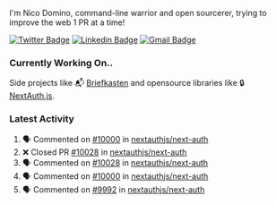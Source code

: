 
I'm Nico Domino, command-line warrior and open sourcerer, trying to improve the web 1 PR at a time!

[![Twitter Badge](https://img.shields.io/badge/-@ndom91-1ca0f1?style=flat-square&labelColor=1ca0f1&logo=twitter&logoColor=white&link=https://twitter.com/ndom91)](https://twitter.com/ndom91) [![Linkedin Badge](https://img.shields.io/badge/-ndom91-blue?style=flat-square&logo=Linkedin&logoColor=white&link=https://www.linkedin.com/in/ndom91/)](https://www.linkedin.com/in/ndom91/) [![Gmail Badge](https://img.shields.io/badge/-yo@ndo.dev-c14438?style=flat-square&logo=mail.ru&logoColor=white&link=mailto:yo@ndo.dev)](mailto:yo@ndo.dev)

### Currently Working On..

Side projects like 📬 [Briefkasten](https://briefkastenhq.com) and opensource libraries like 🔒 [NextAuth.js](https://github.com/nextauthjs/next-auth).

<!--START_SECTION_PROFILE_VIEWS:readme-info-->
<!--END_SECTION_PROFILE_VIEWS:readme-info-->

<!--START_SECTION_DAILY_COMMIT:readme-info-->
<!--END_SECTION_DAILY_COMMIT:readme-info-->

<!--START_SECTION_WEEKLY_COMMIT:readme-info-->
<!--END_SECTION_WEEKLY_COMMIT:readme-info-->

### Latest Activity

<!--START_SECTION:activity-->
1. 🗣 Commented on [#10000](https://github.com/nextauthjs/next-auth/pull/10000#issuecomment-1944368904) in [nextauthjs/next-auth](https://github.com/nextauthjs/next-auth)
2. ❌ Closed PR [#10028](https://github.com/nextauthjs/next-auth/pull/10028) in [nextauthjs/next-auth](https://github.com/nextauthjs/next-auth)
3. 🗣 Commented on [#10028](https://github.com/nextauthjs/next-auth/pull/10028#issuecomment-1944365165) in [nextauthjs/next-auth](https://github.com/nextauthjs/next-auth)
4. 🗣 Commented on [#10000](https://github.com/nextauthjs/next-auth/pull/10000#issuecomment-1944147483) in [nextauthjs/next-auth](https://github.com/nextauthjs/next-auth)
5. 🗣 Commented on [#9992](https://github.com/nextauthjs/next-auth/issues/9992#issuecomment-1944092025) in [nextauthjs/next-auth](https://github.com/nextauthjs/next-auth)
<!--END_SECTION:activity-->
